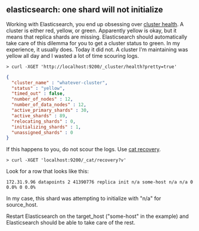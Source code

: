 ## elasticsearch: one shard will not initialize

Working with Elasticsearch, you end up obsessing over [cluster health](http://www.elasticsearch.org/guide/en/elasticsearch/reference/current/cluster-health.html). A cluster is either red, yellow, or green. Apparently yellow is okay, but it means that replica shards are missing. Elasticsearch should automatically take care of this dilemma for you to get a cluster status to green. In my experience, it usually does. Today it did not. A cluster I'm maintaining was yellow all day and I wasted a lot of time scouring logs.

`> curl -XGET 'http://localhost:9200/_cluster/health?pretty=true'`

```json
{
  "cluster_name" : "whatever-cluster",
  "status" : "yellow",
  "timed_out" : false,
  "number_of_nodes" : 12,
  "number_of_data_nodes" : 12,
  "active_primary_shards" : 30,
  "active_shards" : 89,
  "relocating_shards" : 0,
  "initializing_shards" : 1,
  "unassigned_shards" : 0
}
```

If this happens to you, do not scour the logs. Use [cat recovery](http://www.elasticsearch.org/guide/en/elasticsearch/reference/current/cat-recovery.html).

`> curl -XGET 'localhost:9200/_cat/recovery?v'`

Look for a row that looks like this:

`172.31.9.96 datapoints 2 41390776 replica init n/a some-host n/a n/a 0 0.0% 0 0.0%`

In my case, this shard was attempting to initialize with "n/a" for source\_host.

Restart Elasticsearch on the target\_host ("some-host" in the example) and Elasticsearch should be able to take care of the rest.
